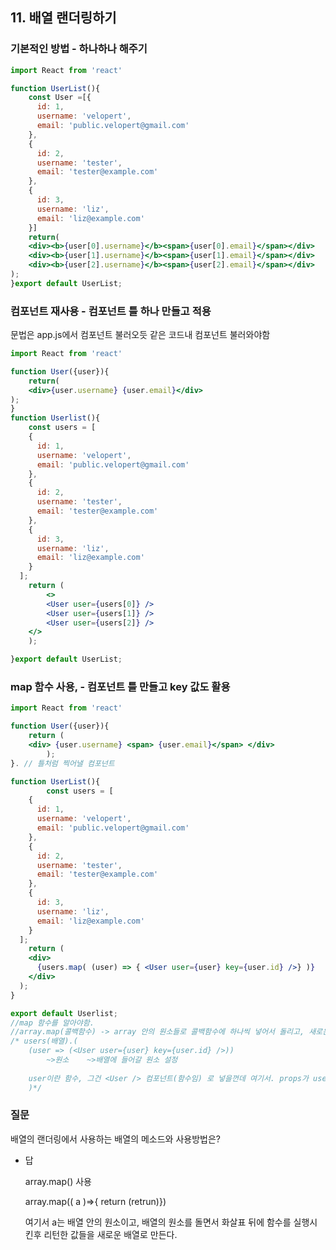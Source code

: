 ## 11. 배열 랜더링하기

### 기본적인 방법 - 하나하나 해주기

```jsx
import React from 'react'

function UserList(){
	const User =[{
      id: 1,
      username: 'velopert',
      email: 'public.velopert@gmail.com'
    },
    {
      id: 2,
      username: 'tester',
      email: 'tester@example.com'
    },
    {
      id: 3,
      username: 'liz',
      email: 'liz@example.com'
    }]
	return(
	<div><b>{user[0].username}</b><span>{user[0].email}</span></div>
	<div><b>{user[1].username}</b><span>{user[1].email}</span></div>
	<div><b>{user[2].username}</b><span>{user[2].email}</span></div>	
);
}export default UserList;
```

### 컴포넌트 재사용 - 컴포넌트 틀 하나 만들고 적용

문법은 app.js에서 컴포넌트 불러오듯 같은 코드내 컴포넌트 불러와야함

```jsx
import React from 'react'

function User({user}){
	return(
	<div>{user.username} {user.email}</div>
);
}
function Userlist(){
	const users = [
    {
      id: 1,
      username: 'velopert',
      email: 'public.velopert@gmail.com'
    },
    {
      id: 2,
      username: 'tester',
      email: 'tester@example.com'
    },
    {
      id: 3,
      username: 'liz',
      email: 'liz@example.com'
    }
  ];
	return (
		<>
		<User user={users[0]} />
		<User user={users[1]} />
		<User user={users[2]} />		
	</>
	);

}export default UserList;
```

### map 함수 사용, - 컴포넌트 틀 만들고 key 값도 활용

```jsx
import React from 'react'

function User({user}){
	return (
	<div> {user.username} <span> {user.email}</span> </div>
		);
}. // 틀처럼 찍어낼 컴포넌트

function UserList(){
		const users = [
    {
      id: 1,
      username: 'velopert',
      email: 'public.velopert@gmail.com'
    },
    {
      id: 2,
      username: 'tester',
      email: 'tester@example.com'
    },
    {
      id: 3,
      username: 'liz',
      email: 'liz@example.com'
    }
  ];
	return (
	<div>
      {users.map( (user) => { <User user={user} key={user.id} />} )}
    </div>
  );
}

export default Userlist;
//map 함수를 알아야함.
//array.map(콜백함수) -> array 안의 원소들로 콜백함수에 하나씩 넣어서 돌리고, 새로운 배열 생성
/* users(배열).(
	(user => (<User user={user} key={user.id} />))
		~>원소    ~>배열에 들어갈 원소 설정
		
	user이란 함수, 그건 <User /> 컴포넌트(함수임) 로 넣을껀데 여기서. props가 user과 Key.	
	)*/

```

### 질문

배열의 랜더링에서 사용하는 배열의 메소드와 사용방법은?

- 답

    array.map() 사용

    array.map(( a )⇒{ return (retrun)})

    여기서 a는 배열 안의 원소이고, 배열의 원소를 돌면서 화살표 뒤에 함수를 실행시킨후 리턴한 값들을 새로운 배열로 만든다.